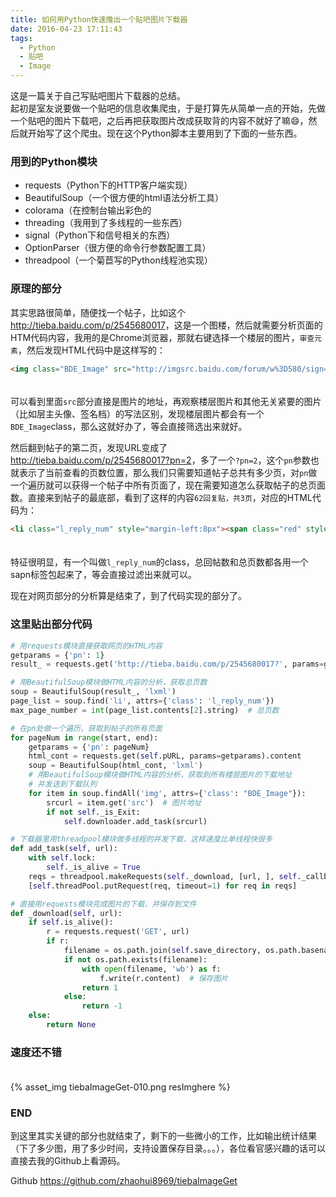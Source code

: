 ```yaml
---
title: 如何用Python快速撸出一个贴吧图片下载器
date: 2016-04-23 17:11:43
tags: 
  - Python
  - 贴吧
  - Image
---
```



这是一篇关于自己写贴吧图片下载器的总结。
　	
起初是室友说要做一个贴吧的信息收集爬虫，于是打算先从简单一点的开始，先做一个贴吧的图片下载吧，之后再把获取图片改成获取背的内容不就好了嘛😄，然后就开始写了这个爬虫。现在这个Python脚本主要用到了下面的一些东西。
　	
### 用到的Python模块
- requests（Python下的HTTP客户端实现）
- BeautifulSoup（一个很方便的html语法分析工具）
- colorama（在控制台输出彩色的
- threading（我用到了多线程的一些东西）
- signal（Python下和信号相关的东西）
- OptionParser（很方便的命令行参数配置工具）
- threadpool（一个菊苣写的Python线程池实现）

### 原理的部分

其实思路很简单，随便找一个帖子，比如这个<http://tieba.baidu.com/p/2545680017>，这是一个图楼，然后就需要分析页面的HTM代码内容，我用的是Chrome浏览器，那就右键选择一个楼层的图片，`审查元素`，然后发现HTML代码中是这样写的：
　	
```HTML
<img class="BDE_Image" src="http://imgsrc.baidu.com/forum/w%3D580/sign=198d73cadc54564ee565e43183dc9cde/857f1f1f95cad1c8f75fb3fe7e3e6709c83d5130.jpg" pic_ext="jpeg" width="550" height="600">
```
　	
可以看到里面`src`部分直接是图片的地址，再观察楼层图片和其他无关紧要的图片（比如层主头像、签名档）的写法区别，发现楼层图片都会有一个`BDE_Image`class，那么这就好办了，等会直接筛选出来就好。

然后翻到帖子的第二页，发现URL变成了<http://tieba.baidu.com/p/2545680017?pn=2>，多了一个`?pn=2`，这个`pn`参数也就表示了当前查看的页数位置，那么我们只需要知道帖子总共有多少页，对`pn`做一个遍历就可以获得一个帖子中所有页面了，现在需要知道怎么获取帖子的总页面数。直接来到帖子的最底部，看到了这样的内容`62回复贴，共3页`，对应的HTML代码为：
　	
```HTML
<li class="l_reply_num" style="margin-left:8px"><span class="red" style="margin-right:3px">62</span>回复贴，共<span class="red">3</span>页</li>
```
　	
特征很明显，有一个叫做`l_reply_num`的class，总回帖数和总页数都各用一个sapn标签包起来了，等会直接过滤出来就可以。

现在对网页部分的分析算是结束了，到了代码实现的部分了。

### 这里贴出部分代码

```Python
# 用requests模块直接获取网页的HTML内容
getparams = {'pn': 1}
result_ = requests.get('http://tieba.baidu.com/p/2545680017?', params=getparams).content
```

```Python
# 用BeautifulSoup模块做HTML内容的分析，获取总页数
soup = BeautifulSoup(result_, 'lxml')
page_list = soup.find('li', attrs={'class': 'l_reply_num'})
max_page_number = int(page_list.contents[2].string)  # 总页数
```

```Python
# 在pn处做一个遍历，获取到帖子的所有页面
for pageNum in range(start, end):
    getparams = {'pn': pageNum}
    html_cont = requests.get(self.pURL, params=getparams).content
    soup = BeautifulSoup(html_cont, 'lxml')
    # 用BeautifulSoup模块做HTML内容的分析，获取到所有楼层图片的下载地址
    # 并发送到下载队列
    for item in soup.findAll('img', attrs={'class': "BDE_Image"}):
        srcurl = item.get('src')  # 图片地址
        if not self._is_Exit:
            self.downloader.add_task(srcurl)
```

```Python
# 下载器里用threadpool模块做多线程的并发下载，这样速度比单线程快很多
def add_task(self, url):
    with self.lock:
        self._is_alive = True
    reqs = threadpool.makeRequests(self._download, [url, ], self._callback)
    [self.threadPool.putRequest(req, timeout=1) for req in reqs]
```

```Python
# 直接用requests模块完成图片的下载，并保存到文件
def _download(self, url):
    if self.is_alive():
        r = requests.request('GET', url)
        if r:
            filename = os.path.join(self.save_directory, os.path.basename(url))  # 拼接文件名
            if not os.path.exists(filename):
                with open(filename, 'wb') as f:
                    f.write(r.content)  # 保存图片
                return 1
            else:
                return -1
    else:
        return None
```

### 速度还不错
　	
{% asset_img tiebaImageGet-010.png resImghere %}

### END

到这里其实关键的部分也就结束了，剩下的一些微小的工作，比如输出统计结果（下了多少图，用了多少时间，支持设置保存目录。。。），各位看官感兴趣的话可以直接去我的Github上看源码。

Github <https://github.com/zhaohui8969/tiebaImageGet>
